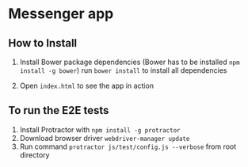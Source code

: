 Messenger app
=============

## How to Install

1. Install Bower package dependencies (Bower has to be installed `npm install -g bower`)
run `bower install` to install all dependencies

2. Open `index.html` to see the app in action

## To run the E2E tests

1. Install Protractor with `npm install -g protractor`
2. Download browser driver `webdriver-manager update`
3. Run command `protractor js/test/config.js --verbose` from root directory 


